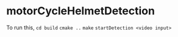 # motorCycleHelmetDetection

To run this,
`cd build`
`cmake ..`
`make`
`startDetection <video input>`
